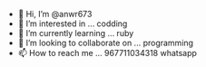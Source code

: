 - 👋 Hi, I’m @anwr673
- 👀 I’m interested in ... codding
- 🌱 I’m currently learning ... ruby
- 💞️ I’m looking to collaborate on ... programming
- 📫 How to reach me ... 967711034318 whatsapp

<!---
anwr673/anwr673 is a ✨ special ✨ repository because its `README.md` (this file) appears on your GitHub profile.
You can click the Preview link to take a look at your changes.
--->
